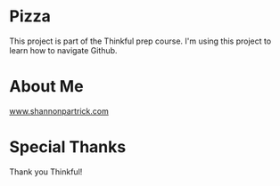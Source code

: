 # Pizza
This project is part of the Thinkful prep course. I'm using this project to learn how to navigate Github. 

# About Me 
www.shannonpartrick.com 

# Special Thanks 
Thank you Thinkful!
